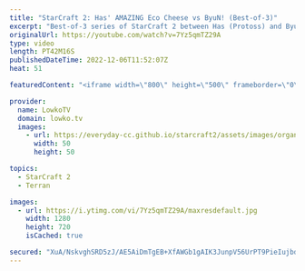```yaml
---
title: "StarCraft 2: Has' AMAZING Eco Cheese vs ByuN! (Best-of-3)"
excerpt: "Best-of-3 series of StarCraft 2 between Has (Protoss) and ByuN (Terran). In this series Has decides to do Has things, as he focuses on an insane Protoss economy, going toe to toe versus ByuN in macro games. I guess we can call this economy cheese?  Support my work on Patreon: https://www.patreon.com/lowkotv"
originalUrl: https://youtube.com/watch?v=7Yz5qmTZ29A
type: video
length: PT42M16S
publishedDateTime: 2022-12-06T11:52:07Z
heat: 51

featuredContent: "<iframe width=\"800\" height=\"500\" frameborder=\"0\" src=\"https://www.youtube.com/embed/7Yz5qmTZ29A\" allow=\"accelerometer; autoplay; encrypted-media; gyroscope; picture-in-picture\" allowfullscreen></iframe>"

provider:
  name: LowkoTV
  domain: lowko.tv
  images:
    - url: https://everyday-cc.github.io/starcraft2/assets/images/organizations/lowko.tv-50x50.jpg
      width: 50
      height: 50

topics:
  - StarCraft 2
  - Terran

images:
  - url: https://i.ytimg.com/vi/7Yz5qmTZ29A/maxresdefault.jpg
    width: 1280
    height: 720
    isCached: true

secured: "XuA/NskvghSRD5zJ/AE5AiDmTgEB+XfAWGb1gAIK3JunpV56UrPT9PieIujbdTfq+PJWTgXHbZElcgXdTX6BkQGDZine+p9e6H73V44AkRpJmjGaxAOjx763AagfYzgVxXurfxkGMV/iR+s+B825/MBjuQlOphxqJVYZMCnILIYqBo2ZMjMH7hBbNrzGr6VSkZTslWr+SboncHaSEkosIyf+xhuaHxCzTmfeQqdjKVBh8jFzElx6f4rVfqMFB+xnh980Zm+PNYdZ1kU2DeWDF8Ql/+z0ZdUHAqOkG98kwsO5+RM7Ka7Gm/U2UFz1nChAGx75efvWvpoKqUPXMy0iWWxeCyvy0+8kz5XeDR7uFzzugyXm7QWySONK4L+/2OdnOniunHtM7z018PCqn5yWknAfQbKwRb0PaZnS7cPwoxY=;mhXMnVWjYY518d/29d2iNA=="
---
```


